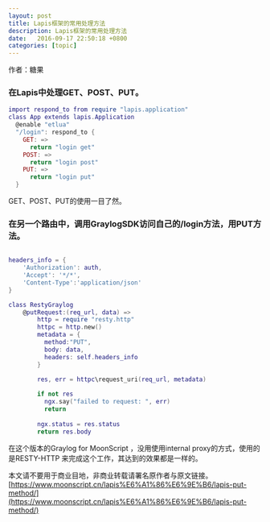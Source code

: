 ```yaml
---
layout: post
title: Lapis框架的常用处理方法
description: Lapis框架的常用处理方法
date:   2016-09-17 22:50:18 +0800 
categories: [topic]
---
```

作者：糖果

### 在Lapis中处理GET、POST、PUT。
```lua
import respond_to from require "lapis.application"
class App extends lapis.Application
  @enable "etlua"
  "/login": respond_to {
    GET: =>
      return "login get"
    POST: =>
      return "login post"
    PUT: =>
      return "login put"
  }
```

GET、POST、PUT的使用一目了然。



### 在另一个路由中，调用GraylogSDK访问自己的/login方法，用PUT方法。
```lua

headers_info = {
    'Authorization': auth, 
    'Accept': '*/*',
    'Content-Type':'application/json'
}

class RestyGraylog 
    @putRequest:(req_url, data) =>
        http = require "resty.http"
        httpc = http.new()
        metadata = {
          method:"PUT",
          body: data,
          headers: self.headers_info
        }

        res, err = httpc\request_uri(req_url, metadata)
  
        if not res
          ngx.say("failed to request: ", err)
          return
          
        ngx.status = res.status  
        return res.body
```

在这个版本的Graylog for MoonScript ，没用使用internal proxy的方式，使用的是RESTY-HTTP
来完成这个工作，其达到的效果都是一样的。



本文请不要用于商业目地，非商业转载请署名原作者与原文链接。
[https://www.moonscript.cn/lapis%E6%A1%86%E6%9E%B6/lapis-put-method/](https://www.moonscript.cn/lapis%E6%A1%86%E6%9E%B6/lapis-put-method/)